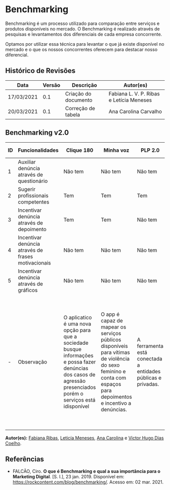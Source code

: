 # Benchmarking

Benchmarking é um processo utilizado para comparação entre serviços e produtos disponíveis no mercado. O Benchmarking é realizado através de pesquisas e levantamentos dos diferenciais de cada empresa concorrente.

Optamos por utilizar essa técnica para levantar o que já existe disponível no mercado e o que os nossos concorrentes oferecem para destacar nosso diferencial.

## Histórico de Revisões

| Data | Versão | Descrição | Autor(es) |
| --- | --- | --- | --- |
| 17/03/2021 |  0.1   | Criação do documento | Fabiana L. V. P. Ribas e Letícia Meneses |
| 20/03/2021 |  0.1   | Correção de tabela | Ana Carolina Carvalho |

## Benchmarking v2.0

|ID|Funcionalidades|Clique 180|Minha voz|PLP 2.0|SOS Mulher|Agentto|For You|Lei Maria da Penha|
| --- | --- | --- | --- | --- | --- | --- | --- | --- |
|1|Auxiliar denúncia através de questionário|Não tem|Não tem|Não tem|Não tem|Não tem|Não tem|Não tem|
|2|Sugerir profissionais competentes|Tem|Tem|Tem|Tem|Não tem|Não tem|Tem|
|3|Incentivar denúncia através de depoimento|Tem|Tem|Não tem|Não tem|Tem|Tem|Não tem|
|4|Incentivar denúncia através de frases motivacionais|Não tem|Não tem|Não tem|Não tem|Não tem|Não tem|Não tem|
|5|Incentivar denúncia através de gráficos|Não tem|Não tem|Não tem|Não tem|Não tem|Não tem|Não tem|
|-|Observação|O aplicatico é uma nova opção para que a sociedade busque informações e possa fazer denúncias dos casos de agressão presenciados porém o serviços está idisponível|O app é capaz de mapear os serviços públicos disponíveis para vítimas de violência do sexo feminino e conta com espaços para depoimentos e incentivo a denúncias.|A ferramenta está conectada a entidades públicas e privadas.|O aplicativo possui alarme que quando acionado, manda um sinal para o Centro Integrado de Operações Policiais (Ciop), que envia uma viatura para verificar a situação|O aplicativo permite informar quando algo de errado está acontecendo e permite acionar um sistema de alarme|O aplicativo é voltado para vítimas do chamado “slut shaming”, discriminação sofrida quando vazam na internet fotos ou vídeos íntimos|O aplicativo de mesmo nome permite acesso aos artigos da lei que protege mulheres contra violência doméstica e sexual.|

**Autor(es):** [Fabiana Ribas](https://github.com/FabianaRibas), [Leticía Meneses](https://github.com/mbslet), [Ana Carolina](https://github.com/anacarolcs) e [Victor Hugo Dias Coelho](https://github.com/victorhdcoelho).

## Referências

- FALCÃO, Ciro. **O que é Benchmarking e qual a sua importância para o Marketing Digital**. [S. l.], 23 jan. 2019. Disponível em: https://rockcontent.com/blog/benchmarking/. Acesso em: 02 mar. 2021.
